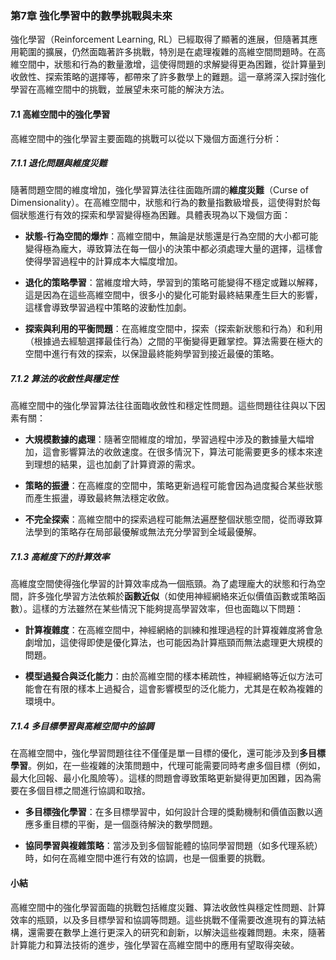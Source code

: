 ### 第7章 強化學習中的數學挑戰與未來

強化學習（Reinforcement Learning, RL）已經取得了顯著的進展，但隨著其應用範圍的擴展，仍然面臨著許多挑戰，特別是在處理複雜的高維空間問題時。在高維空間中，狀態和行為的數量激增，這使得問題的求解變得更為困難，從計算量到收斂性、探索策略的選擇等，都帶來了許多數學上的難題。這一章將深入探討強化學習在高維空間中的挑戰，並展望未來可能的解決方法。

#### 7.1 高維空間中的強化學習

高維空間中的強化學習主要面臨的挑戰可以從以下幾個方面進行分析：

##### 7.1.1 退化問題與維度災難

隨著問題空間的維度增加，強化學習算法往往面臨所謂的**維度災難**（Curse of Dimensionality）。在高維空間中，狀態和行為的數量指數級增長，這使得對於每個狀態進行有效的探索和學習變得極為困難。具體表現為以下幾個方面：

- **狀態-行為空間的爆炸**：高維空間中，無論是狀態還是行為空間的大小都可能變得極為龐大，導致算法在每一個小的決策中都必須處理大量的選擇，這樣會使得學習過程中的計算成本大幅度增加。
  
- **退化的策略學習**：當維度增大時，學習到的策略可能變得不穩定或難以解釋，這是因為在這些高維空間中，很多小的變化可能對最終結果產生巨大的影響，這樣會導致學習過程中策略的波動性加劇。

- **探索與利用的平衡問題**：在高維度空間中，探索（探索新狀態和行為）和利用（根據過去經驗選擇最佳行為）之間的平衡變得更難掌控。算法需要在極大的空間中進行有效的探索，以保證最終能夠學習到接近最優的策略。

##### 7.1.2 算法的收斂性與穩定性

高維空間中的強化學習算法往往面臨收斂性和穩定性問題。這些問題往往與以下因素有關：

- **大規模數據的處理**：隨著空間維度的增加，學習過程中涉及的數據量大幅增加，這會影響算法的收斂速度。在很多情況下，算法可能需要更多的樣本來達到理想的結果，這也加劇了計算資源的需求。
  
- **策略的振盪**：在高維度的空間中，策略更新過程可能會因為過度擬合某些狀態而產生振盪，導致最終無法穩定收斂。

- **不完全探索**：高維空間中的探索過程可能無法遍歷整個狀態空間，從而導致算法學到的策略存在局部最優解或無法充分學習到全域最優解。

##### 7.1.3 高維度下的計算效率

高維度空間使得強化學習的計算效率成為一個瓶頸。為了處理龐大的狀態和行為空間，許多強化學習方法依賴於**函數近似**（如使用神經網絡來近似價值函數或策略函數）。這樣的方法雖然在某些情況下能夠提高學習效率，但也面臨以下問題：

- **計算複雜度**：在高維空間中，神經網絡的訓練和推理過程的計算複雜度將會急劇增加，這使得即使是優化算法，也可能因為計算瓶頸而無法處理更大規模的問題。

- **模型過擬合與泛化能力**：由於高維空間的樣本稀疏性，神經網絡等近似方法可能會在有限的樣本上過擬合，這會影響模型的泛化能力，尤其是在較為複雜的環境中。

##### 7.1.4 多目標學習與高維空間中的協調

在高維空間中，強化學習問題往往不僅僅是單一目標的優化，還可能涉及到**多目標學習**。例如，在一些複雜的決策問題中，代理可能需要同時考慮多個目標（例如，最大化回報、最小化風險等）。這樣的問題會導致策略更新變得更加困難，因為需要在多個目標之間進行協調和取捨。

- **多目標強化學習**：在多目標學習中，如何設計合理的獎勳機制和價值函數以適應多重目標的平衡，是一個亟待解決的數學問題。
  
- **協同學習與複雜策略**：當涉及到多個智能體的協同學習問題（如多代理系統）時，如何在高維空間中進行有效的協調，也是一個重要的挑戰。

#### 小結

高維空間中的強化學習面臨的挑戰包括維度災難、算法收斂性與穩定性問題、計算效率的瓶頸，以及多目標學習和協調等問題。這些挑戰不僅需要改進現有的算法結構，還需要在數學上進行更深入的研究和創新，以解決這些複雜問題。未來，隨著計算能力和算法技術的進步，強化學習在高維空間中的應用有望取得突破。